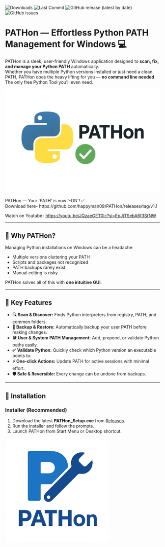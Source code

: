 ![Downloads](https://img.shields.io/github/downloads/happyman09/PATHon/total?style=flat-square)
![Last Commit](https://img.shields.io/github/last-commit/happyman09/PATHon?style=flat-square)
![GitHub release (latest by date)](https://img.shields.io/github/v/release/happyman09/PATHon)
![GitHub issues](https://img.shields.io/github/issues/happyman09/PATHon)

# PATHon — Effortless Python PATH Management for Windows 💻

PATHon is a sleek, user-friendly Windows application designed to **scan, fix, and manage your Python PATH** automatically.  
Whether you have multiple Python versions installed or just need a clean PATH, PATHon does the heavy lifting for you — **no command line needed**.
The only free Python Tool you'll even need.

![PATHon Screenshot](assets/pathon_splashscreen.png)
<figcaption>PATHon — Your 'PATH' is now '-ON'! ✅</figcaption>
Download here- https://github.com/happyman09/PATHon/releases/tag/v1.1

Watch on Youtube- https://youtu.be/JQzaeGET0Ic?si=EpJjTSebA6f3SfNW

---

## 🚀 Why PATHon?

Managing Python installations on Windows can be a headache:

- Multiple versions cluttering your PATH
- Scripts and packages not recognized
- PATH backups rarely exist
- Manual editing is risky

PATHon solves all of this with **one intuitive GUI**.

---

## 🎯 Key Features

- **🔍 Scan & Discover:** Finds Python interpreters from registry, PATH, and common folders.
- **💾 Backup & Restore:** Automatically backup your user PATH before making changes.
- **🛠️ User & System PATH Management:** Add, prepend, or validate Python paths easily.
- **✅ Validate Python:** Quickly check which Python version an executable points to.
- **⚡ One-click Actions:** Update PATH for active sessions with minimal effort.
- **🛡️ Safe & Reversible:** Every change can be undone from backups.
 
---

## 💽 Installation

### Installer (Recommended)
1. Download the latest **PATHon_Setup.exe** from [Releases](https://github.com/happyman09/PATHon/releases).  
2. Run the installer and follow the prompts.  
3. Launch PATHon from Start Menu or Desktop shortcut.

<img src="assets/pathon.png" alt="PATHon Screenshot" width="340">

